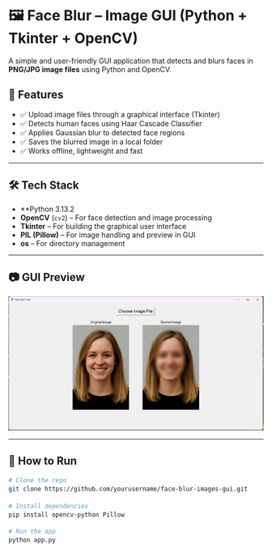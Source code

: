 # 🖼️ Face Blur – Image GUI (Python + Tkinter + OpenCV)

A simple and user-friendly GUI application that detects and blurs faces in **PNG/JPG image files** using Python and OpenCV.

## 📌 Features

- ✅ Upload image files through a graphical interface (Tkinter)
- ✅ Detects human faces using Haar Cascade Classifier
- ✅ Applies Gaussian blur to detected face regions
- ✅ Saves the blurred image in a local folder
- ✅ Works offline, lightweight and fast

---

## 🛠️ Tech Stack

- **Python 3.13.2
- **OpenCV** (`cv2`) – For face detection and image processing
- **Tkinter** – For building the graphical user interface
- **PIL (Pillow)** – For image handling and preview in GUI
- **os** – For directory management


---

## 📷 GUI Preview

![GUI Screenshot](screenshorts\gui-image-blur.png)

---

## 🚀 How to Run

```bash
# Clone the repo
git clone https://github.com/yourusername/face-blur-images-gui.git

# Install dependencies
pip install opencv-python Pillow

# Run the app
python app.py
